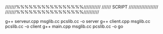///////%%%%%%%%%%%%%%%%///////////
////// SCRIPT ///////////////////
///////%%%%%%%%%%%%%%%%//////////

g++ serveur.cpp msglib.cc pcslib.cc -o server
g++ client.cpp msglib.cc pcslib.cc -o client
g++ main.cpp msglib.cc pcslib.cc -o go
